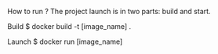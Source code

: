 How to run ?
The project launch is in two parts: build and start.

Build
$ docker build -t [image_name] .

Launch
$ docker run [image_name]